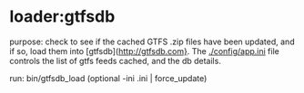 loader:gtfsdb
=============

purpose: check to see if the cached GTFS .zip files have been updated, and if so, load them into [gtfsdb](http://gtfsdb.com}.
         The [./config/app.ini](../../../config/app.ini) file controls the list of gtfs feeds cached, and the db details.

run: bin/gtfsdb_load (optional -ini <name>.ini | force_update)
